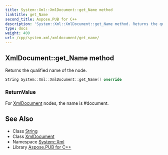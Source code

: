 ```yaml
---
title: System::Xml::XmlDocument::get_Name method
linktitle: get_Name
second_title: Aspose.PUB for C++
description: 'System::Xml::XmlDocument::get_Name method. Returns the qualified name of the node in C++.'
type: docs
weight: 400
url: /cpp/system.xml/xmldocument/get_name/
---
```

## XmlDocument::get_Name method


Returns the qualified name of the node.

```cpp
String System::Xml::XmlDocument::get_Name() override
```


### ReturnValue

For [XmlDocument](../) nodes, the name is #document.

## See Also

* Class [String](../../../system/string/)
* Class [XmlDocument](../)
* Namespace [System::Xml](../../)
* Library [Aspose.PUB for C++](../../../)
